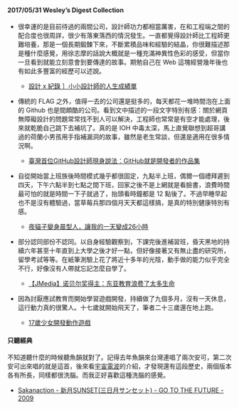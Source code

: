 #### 2017/05/31 Wesley’s Digest Collection

- 很幸運的是目前待過的兩間公司，設計師功力都相當厲害，在和工程端之間的配合度也很周詳，很少有落東落西的情況發生。一直都覺得設計師比工程師更難培養，那是一個長期鍛鍊下來，不斷累積品味和經驗的結晶，你很難描述那是種什麼感覺，用徐志摩的話說大概就是一種充滿神異性色彩的感受，但當你一旦看到就能立刻意會到要傳達的故事。期勉自己在 Web 這塊經營幾年後也有如此多豐富的經歷可以述說。
  - [設計 x 紀錄 ］小小設計師的人生成績單](https://medium.com/@pattydraw/%E4%B8%80%E5%80%8B%E5%B0%8F%E5%B0%8F%E8%A8%AD%E8%A8%88%E5%B8%AB%E7%9A%84%E4%BA%BA%E7%94%9F%E6%88%90%E7%B8%BE%E5%96%AE-a3db7ee433bf)
  
- 傳統的 FLAG 之外，值得一去的公司還是挺多的，每天都花一堆時間泡在上面的 Github 也是間頗酷的公司。看到文中描述的一段文字特別有感：關於網頁無障礙設計的問題常常找不到人可以解決，工程師也常常是有空才能處理，後來就乾脆自己跳下去補坑了。真的是 IOH 中毒太深，馬上直覺聯想到超哥講過的荷蘭小男孩用手指補漏洞的故事，雖然是老生常談，但還是適用在很多情況啊。
  - [臺灣首位GitHub設計師現身說法：GitHub就是開發者的作品集](http://www.ithome.com.tw/news/95284)
  
- 自從開始當上班族後時間模式幾乎都很固定，九點半上班，偶爾一個禮拜遲到四天，下午六點半到七點之間下班，回家之後不是上網就是看臉書，浪費時間最可怕的就是時間一下子就過了，抬頭看時鐘都是 12 點後了。不過早睡早起也不是沒有體驗過，當草莓兵那四個月天天都這樣搞，是真的特別健康特別有感。
  - [夜貓子變身晨型人，讓我的一天變成26小時](https://www.thenewslens.com/article/3044)
  
- 部分認同部份不認同。以自身經驗觀察到，下課完後進補習班，昏天黑地的持續六年甚至十年直到上大學之後才好一點，但好像接著又有無止盡的研究所，留學考試等等。在紙筆測驗上花了將近十多年的光陰，動手做的能力似乎完全不行，好像沒有人帶就忘記怎麼自學了。
  - [【JMedia】诺贝尔奖得主：东亚教育浪费了太多生命](http://www.jiemian.com/article/887630.html)


- 因為討厭應試教育而開始學習遊戲開發，持續做了九個多月，沒有一天休息，這行動力真的很驚人。十七歲就開始飛天了，筆者二十三歲還在地上跑。
  - [17歲少女開發動作遊戲](https://geme.hk01.com/channel/%E9%9B%9C%E8%AB%87/94174/17%E6%AD%B2%E5%B0%91%E5%A5%B3%E9%96%8B%E7%99%BC%E5%8B%95%E4%BD%9C%E9%81%8A%E6%88%B2%E3%80%8A%E9%9D%88%E4%B9%8B%E7%A7%98%E5%A2%83%E3%80%8B)





#### 只聽經典
不知道聽什麼的時候聽魚韻就對了。記得去年魚韻來台灣連唱了兩次安可，第二次安可出來唱的就是這首，後來看[宇宙電波](https://www.facebook.com/unipatw/posts/877215182395440)的介紹，才發現還有這段歷史，兩個版本各有所長，同樣都很洗腦。而我正好喜歡這種洗腦的感覺。
- [Sakanaction - 新月SUNSET(三日月サンセット) - GO TO THE FUTURE - 2009](https://www.youtube.com/watch?v=4BZMWcCj_98)